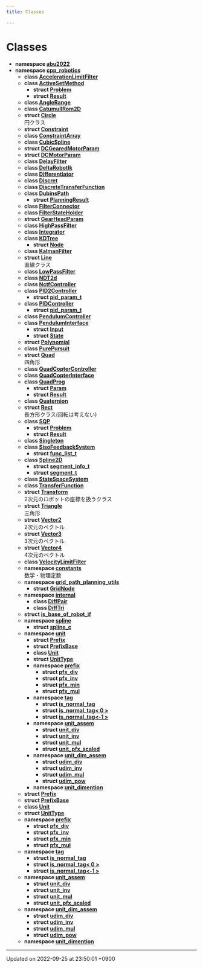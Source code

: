 ```yaml
---
title: Classes

---
```


# Classes




* **namespace [abu2022](/cpp_robotics/doxybook/Namespaces/namespaceabu2022/)** 
* **namespace [cpp_robotics](/cpp_robotics/doxybook/Namespaces/namespacecpp__robotics/)** 
    * **class [AccelerationLimitFilter](/cpp_robotics/doxybook/Classes/classcpp__robotics_1_1AccelerationLimitFilter/)** 
    * **class [ActiveSetMethod](/cpp_robotics/doxybook/Classes/classcpp__robotics_1_1ActiveSetMethod/)** 
        * **struct [Problem](/cpp_robotics/doxybook/Classes/structcpp__robotics_1_1ActiveSetMethod_1_1Problem/)** 
        * **struct [Result](/cpp_robotics/doxybook/Classes/structcpp__robotics_1_1ActiveSetMethod_1_1Result/)** 
    * **class [AngleRange](/cpp_robotics/doxybook/Classes/classcpp__robotics_1_1AngleRange/)** 
    * **class [CatumullRom2D](/cpp_robotics/doxybook/Classes/classcpp__robotics_1_1CatumullRom2D/)** 
    * **struct [Circle](/cpp_robotics/doxybook/Classes/structcpp__robotics_1_1Circle/)** <br>円クラス 
    * **struct [Constraint](/cpp_robotics/doxybook/Classes/structcpp__robotics_1_1Constraint/)** 
    * **class [ConstraintArray](/cpp_robotics/doxybook/Classes/classcpp__robotics_1_1ConstraintArray/)** 
    * **class [CubicSpline](/cpp_robotics/doxybook/Classes/classcpp__robotics_1_1CubicSpline/)** 
    * **struct [DCGearedMotorParam](/cpp_robotics/doxybook/Classes/structcpp__robotics_1_1DCGearedMotorParam/)** 
    * **struct [DCMotorParam](/cpp_robotics/doxybook/Classes/structcpp__robotics_1_1DCMotorParam/)** 
    * **class [DelayFilter](/cpp_robotics/doxybook/Classes/classcpp__robotics_1_1DelayFilter/)** 
    * **class [DeltaRobotIk](/cpp_robotics/doxybook/Classes/classcpp__robotics_1_1DeltaRobotIk/)** 
    * **class [Differentiator](/cpp_robotics/doxybook/Classes/classcpp__robotics_1_1Differentiator/)** 
    * **class [Discret](/cpp_robotics/doxybook/Classes/classcpp__robotics_1_1Discret/)** 
    * **class [DiscreteTransferFunction](/cpp_robotics/doxybook/Classes/classcpp__robotics_1_1DiscreteTransferFunction/)** 
    * **class [DubinsPath](/cpp_robotics/doxybook/Classes/classcpp__robotics_1_1DubinsPath/)** 
        * **struct [PlanningResult](/cpp_robotics/doxybook/Classes/structcpp__robotics_1_1DubinsPath_1_1PlanningResult/)** 
    * **class [FilterConnector](/cpp_robotics/doxybook/Classes/classcpp__robotics_1_1FilterConnector/)** 
    * **class [FilterStateHolder](/cpp_robotics/doxybook/Classes/classcpp__robotics_1_1FilterStateHolder/)** 
    * **struct [GearHeadParam](/cpp_robotics/doxybook/Classes/structcpp__robotics_1_1GearHeadParam/)** 
    * **class [HighPassFilter](/cpp_robotics/doxybook/Classes/classcpp__robotics_1_1HighPassFilter/)** 
    * **class [Integrator](/cpp_robotics/doxybook/Classes/classcpp__robotics_1_1Integrator/)** 
    * **class [KDTree](/cpp_robotics/doxybook/Classes/classcpp__robotics_1_1KDTree/)** 
        * **struct [Node](/cpp_robotics/doxybook/Classes/structcpp__robotics_1_1KDTree_1_1Node/)** 
    * **class [KalmanFilter](/cpp_robotics/doxybook/Classes/classcpp__robotics_1_1KalmanFilter/)** 
    * **struct [Line](/cpp_robotics/doxybook/Classes/structcpp__robotics_1_1Line/)** <br>直線クラス 
    * **class [LowPassFilter](/cpp_robotics/doxybook/Classes/classcpp__robotics_1_1LowPassFilter/)** 
    * **class [NDT2d](/cpp_robotics/doxybook/Classes/classcpp__robotics_1_1NDT2d/)** 
    * **class [NctfController](/cpp_robotics/doxybook/Classes/classcpp__robotics_1_1NctfController/)** 
    * **class [PID2Controller](/cpp_robotics/doxybook/Classes/classcpp__robotics_1_1PID2Controller/)** 
        * **struct [pid_param_t](/cpp_robotics/doxybook/Classes/structcpp__robotics_1_1PID2Controller_1_1pid__param__t/)** 
    * **class [PIDController](/cpp_robotics/doxybook/Classes/classcpp__robotics_1_1PIDController/)** 
        * **struct [pid_param_t](/cpp_robotics/doxybook/Classes/structcpp__robotics_1_1PIDController_1_1pid__param__t/)** 
    * **class [PendulumController](/cpp_robotics/doxybook/Classes/classcpp__robotics_1_1PendulumController/)** 
    * **class [PendulumInterface](/cpp_robotics/doxybook/Classes/classcpp__robotics_1_1PendulumInterface/)** 
        * **struct [Input](/cpp_robotics/doxybook/Classes/structcpp__robotics_1_1PendulumInterface_1_1Input/)** 
        * **struct [State](/cpp_robotics/doxybook/Classes/structcpp__robotics_1_1PendulumInterface_1_1State/)** 
    * **struct [Polynomial](/cpp_robotics/doxybook/Classes/structcpp__robotics_1_1Polynomial/)** 
    * **class [PurePursuit](/cpp_robotics/doxybook/Classes/classcpp__robotics_1_1PurePursuit/)** 
    * **struct [Quad](/cpp_robotics/doxybook/Classes/structcpp__robotics_1_1Quad/)** <br>四角形 
    * **class [QuadCopterController](/cpp_robotics/doxybook/Classes/classcpp__robotics_1_1QuadCopterController/)** 
    * **class [QuadCopterInterface](/cpp_robotics/doxybook/Classes/classcpp__robotics_1_1QuadCopterInterface/)** 
    * **class [QuadProg](/cpp_robotics/doxybook/Classes/classcpp__robotics_1_1QuadProg/)** 
        * **struct [Param](/cpp_robotics/doxybook/Classes/structcpp__robotics_1_1QuadProg_1_1Param/)** 
        * **struct [Result](/cpp_robotics/doxybook/Classes/structcpp__robotics_1_1QuadProg_1_1Result/)** 
    * **class [Quaternion](/cpp_robotics/doxybook/Classes/structcpp__robotics_1_1Quaternion/)** 
    * **struct [Rect](/cpp_robotics/doxybook/Classes/structcpp__robotics_1_1Rect/)** <br>長方形クラス(回転は考えない) 
    * **class [SQP](/cpp_robotics/doxybook/Classes/classcpp__robotics_1_1SQP/)** 
        * **struct [Problem](/cpp_robotics/doxybook/Classes/structcpp__robotics_1_1SQP_1_1Problem/)** 
        * **struct [Result](/cpp_robotics/doxybook/Classes/structcpp__robotics_1_1SQP_1_1Result/)** 
    * **class [Singleton](/cpp_robotics/doxybook/Classes/classcpp__robotics_1_1Singleton/)** 
    * **class [SisoFeedbackSystem](/cpp_robotics/doxybook/Classes/classcpp__robotics_1_1SisoFeedbackSystem/)** 
        * **struct [func_list_t](/cpp_robotics/doxybook/Classes/structcpp__robotics_1_1SisoFeedbackSystem_1_1func__list__t/)** 
    * **class [Spline2D](/cpp_robotics/doxybook/Classes/classcpp__robotics_1_1Spline2D/)** 
        * **struct [segment_info_t](/cpp_robotics/doxybook/Classes/structcpp__robotics_1_1Spline2D_1_1segment__info__t/)** 
        * **struct [segment_t](/cpp_robotics/doxybook/Classes/structcpp__robotics_1_1Spline2D_1_1segment__t/)** 
    * **class [StateSpaceSystem](/cpp_robotics/doxybook/Classes/classcpp__robotics_1_1StateSpaceSystem/)** 
    * **class [TransferFunction](/cpp_robotics/doxybook/Classes/classcpp__robotics_1_1TransferFunction/)** 
    * **struct [Transform](/cpp_robotics/doxybook/Classes/structcpp__robotics_1_1Transform/)** <br>2次元のロボットの座標を扱うクラス 
    * **struct [Triangle](/cpp_robotics/doxybook/Classes/structcpp__robotics_1_1Triangle/)** <br>三角形 
    * **struct [Vector2](/cpp_robotics/doxybook/Classes/structcpp__robotics_1_1Vector2/)** <br>2次元のベクトル 
    * **struct [Vector3](/cpp_robotics/doxybook/Classes/structcpp__robotics_1_1Vector3/)** <br>3次元のベクトル 
    * **struct [Vector4](/cpp_robotics/doxybook/Classes/structcpp__robotics_1_1Vector4/)** <br>4次元のベクトル 
    * **class [VelocityLimitFilter](/cpp_robotics/doxybook/Classes/classcpp__robotics_1_1VelocityLimitFilter/)** 
    * **namespace [constants](/cpp_robotics/doxybook/Namespaces/namespacecpp__robotics_1_1constants/)** <br>数学・物理定数 
    * **namespace [grid_path_planning_utils](/cpp_robotics/doxybook/Namespaces/namespacecpp__robotics_1_1grid__path__planning__utils/)** 
        * **struct [GridNode](/cpp_robotics/doxybook/Classes/structcpp__robotics_1_1grid__path__planning__utils_1_1GridNode/)** 
    * **namespace [internal](/cpp_robotics/doxybook/Namespaces/namespacecpp__robotics_1_1internal/)** 
        * **class [DiffPair](/cpp_robotics/doxybook/Classes/classcpp__robotics_1_1internal_1_1DiffPair/)** 
        * **class [DiffTri](/cpp_robotics/doxybook/Classes/classcpp__robotics_1_1internal_1_1DiffTri/)** 
    * **struct [is_base_of_robot_if](/cpp_robotics/doxybook/Classes/structcpp__robotics_1_1is__base__of__robot__if/)** 
    * **namespace [spline](/cpp_robotics/doxybook/Namespaces/namespacecpp__robotics_1_1spline/)** 
        * **struct [spline_c](/cpp_robotics/doxybook/Classes/structcpp__robotics_1_1spline_1_1spline__c/)** 
    * **namespace [unit](/cpp_robotics/doxybook/Namespaces/namespacecpp__robotics_1_1unit/)** 
        * **struct [Prefix](/cpp_robotics/doxybook/Classes/structcpp__robotics_1_1unit_1_1Prefix/)** 
        * **struct [PrefixBase](/cpp_robotics/doxybook/Classes/structcpp__robotics_1_1unit_1_1PrefixBase/)** 
        * **class [Unit](/cpp_robotics/doxybook/Classes/classcpp__robotics_1_1unit_1_1Unit/)** 
        * **struct [UnitType](/cpp_robotics/doxybook/Classes/structcpp__robotics_1_1unit_1_1UnitType/)** 
        * **namespace [prefix](/cpp_robotics/doxybook/Namespaces/namespacecpp__robotics_1_1unit_1_1prefix/)** 
            * **struct [pfx_div](/cpp_robotics/doxybook/Classes/structcpp__robotics_1_1unit_1_1prefix_1_1pfx__div/)** 
            * **struct [pfx_inv](/cpp_robotics/doxybook/Classes/structcpp__robotics_1_1unit_1_1prefix_1_1pfx__inv/)** 
            * **struct [pfx_min](/cpp_robotics/doxybook/Classes/structcpp__robotics_1_1unit_1_1prefix_1_1pfx__min/)** 
            * **struct [pfx_mul](/cpp_robotics/doxybook/Classes/structcpp__robotics_1_1unit_1_1prefix_1_1pfx__mul/)** 
        * **namespace [tag](/cpp_robotics/doxybook/Namespaces/namespacecpp__robotics_1_1unit_1_1tag/)** 
            * **struct [is_normal_tag](/cpp_robotics/doxybook/Classes/structcpp__robotics_1_1unit_1_1tag_1_1is__normal__tag/)** 
            * **struct [is_normal_tag< 0 >](/cpp_robotics/doxybook/Classes/structcpp__robotics_1_1unit_1_1tag_1_1is__normal__tag_3_010_01_4/)** 
            * **struct [is_normal_tag<-1 >](/cpp_robotics/doxybook/Classes/structcpp__robotics_1_1unit_1_1tag_1_1is__normal__tag_3-1_01_4/)** 
        * **namespace [unit_assem](/cpp_robotics/doxybook/Namespaces/namespacecpp__robotics_1_1unit_1_1unit__assem/)** 
            * **struct [unit_div](/cpp_robotics/doxybook/Classes/structcpp__robotics_1_1unit_1_1unit__assem_1_1unit__div/)** 
            * **struct [unit_inv](/cpp_robotics/doxybook/Classes/structcpp__robotics_1_1unit_1_1unit__assem_1_1unit__inv/)** 
            * **struct [unit_mul](/cpp_robotics/doxybook/Classes/structcpp__robotics_1_1unit_1_1unit__assem_1_1unit__mul/)** 
            * **struct [unit_pfx_scaled](/cpp_robotics/doxybook/Classes/structcpp__robotics_1_1unit_1_1unit__assem_1_1unit__pfx__scaled/)** 
        * **namespace [unit_dim_assem](/cpp_robotics/doxybook/Namespaces/namespacecpp__robotics_1_1unit_1_1unit__dim__assem/)** 
            * **struct [udim_div](/cpp_robotics/doxybook/Classes/structcpp__robotics_1_1unit_1_1unit__dim__assem_1_1udim__div/)** 
            * **struct [udim_inv](/cpp_robotics/doxybook/Classes/structcpp__robotics_1_1unit_1_1unit__dim__assem_1_1udim__inv/)** 
            * **struct [udim_mul](/cpp_robotics/doxybook/Classes/structcpp__robotics_1_1unit_1_1unit__dim__assem_1_1udim__mul/)** 
            * **struct [udim_pow](/cpp_robotics/doxybook/Classes/structcpp__robotics_1_1unit_1_1unit__dim__assem_1_1udim__pow/)** 
        * **namespace [unit_dimention](/cpp_robotics/doxybook/Namespaces/namespacecpp__robotics_1_1unit_1_1unit__dimention/)** 
    * **struct [Prefix](/cpp_robotics/doxybook/Classes/structcpp__robotics_1_1unit_1_1Prefix/)** 
    * **struct [PrefixBase](/cpp_robotics/doxybook/Classes/structcpp__robotics_1_1unit_1_1PrefixBase/)** 
    * **class [Unit](/cpp_robotics/doxybook/Classes/classcpp__robotics_1_1unit_1_1Unit/)** 
    * **struct [UnitType](/cpp_robotics/doxybook/Classes/structcpp__robotics_1_1unit_1_1UnitType/)** 
    * **namespace [prefix](/cpp_robotics/doxybook/Namespaces/namespacecpp__robotics_1_1unit_1_1prefix/)** 
        * **struct [pfx_div](/cpp_robotics/doxybook/Classes/structcpp__robotics_1_1unit_1_1prefix_1_1pfx__div/)** 
        * **struct [pfx_inv](/cpp_robotics/doxybook/Classes/structcpp__robotics_1_1unit_1_1prefix_1_1pfx__inv/)** 
        * **struct [pfx_min](/cpp_robotics/doxybook/Classes/structcpp__robotics_1_1unit_1_1prefix_1_1pfx__min/)** 
        * **struct [pfx_mul](/cpp_robotics/doxybook/Classes/structcpp__robotics_1_1unit_1_1prefix_1_1pfx__mul/)** 
    * **namespace [tag](/cpp_robotics/doxybook/Namespaces/namespacecpp__robotics_1_1unit_1_1tag/)** 
        * **struct [is_normal_tag](/cpp_robotics/doxybook/Classes/structcpp__robotics_1_1unit_1_1tag_1_1is__normal__tag/)** 
        * **struct [is_normal_tag< 0 >](/cpp_robotics/doxybook/Classes/structcpp__robotics_1_1unit_1_1tag_1_1is__normal__tag_3_010_01_4/)** 
        * **struct [is_normal_tag<-1 >](/cpp_robotics/doxybook/Classes/structcpp__robotics_1_1unit_1_1tag_1_1is__normal__tag_3-1_01_4/)** 
    * **namespace [unit_assem](/cpp_robotics/doxybook/Namespaces/namespacecpp__robotics_1_1unit_1_1unit__assem/)** 
        * **struct [unit_div](/cpp_robotics/doxybook/Classes/structcpp__robotics_1_1unit_1_1unit__assem_1_1unit__div/)** 
        * **struct [unit_inv](/cpp_robotics/doxybook/Classes/structcpp__robotics_1_1unit_1_1unit__assem_1_1unit__inv/)** 
        * **struct [unit_mul](/cpp_robotics/doxybook/Classes/structcpp__robotics_1_1unit_1_1unit__assem_1_1unit__mul/)** 
        * **struct [unit_pfx_scaled](/cpp_robotics/doxybook/Classes/structcpp__robotics_1_1unit_1_1unit__assem_1_1unit__pfx__scaled/)** 
    * **namespace [unit_dim_assem](/cpp_robotics/doxybook/Namespaces/namespacecpp__robotics_1_1unit_1_1unit__dim__assem/)** 
        * **struct [udim_div](/cpp_robotics/doxybook/Classes/structcpp__robotics_1_1unit_1_1unit__dim__assem_1_1udim__div/)** 
        * **struct [udim_inv](/cpp_robotics/doxybook/Classes/structcpp__robotics_1_1unit_1_1unit__dim__assem_1_1udim__inv/)** 
        * **struct [udim_mul](/cpp_robotics/doxybook/Classes/structcpp__robotics_1_1unit_1_1unit__dim__assem_1_1udim__mul/)** 
        * **struct [udim_pow](/cpp_robotics/doxybook/Classes/structcpp__robotics_1_1unit_1_1unit__dim__assem_1_1udim__pow/)** 
    * **namespace [unit_dimention](/cpp_robotics/doxybook/Namespaces/namespacecpp__robotics_1_1unit_1_1unit__dimention/)** 



-------------------------------

Updated on 2022-09-25 at 23:50:01 +0900
